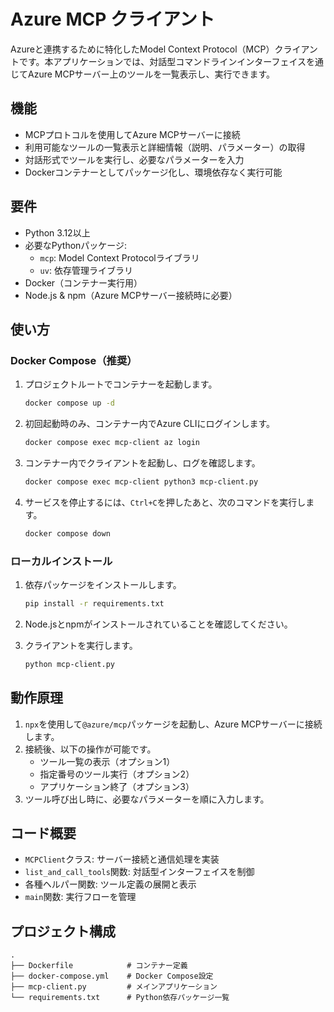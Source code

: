 # Azure MCP クライアント

Azureと連携するために特化したModel Context Protocol（MCP）クライアントです。本アプリケーションでは、対話型コマンドラインインターフェイスを通じてAzure MCPサーバー上のツールを一覧表示し、実行できます。

## 機能

- MCPプロトコルを使用してAzure MCPサーバーに接続
- 利用可能なツールの一覧表示と詳細情報（説明、パラメーター）の取得
- 対話形式でツールを実行し、必要なパラメーターを入力
- Dockerコンテナーとしてパッケージ化し、環境依存なく実行可能

## 要件

- Python 3.12以上
- 必要なPythonパッケージ:
  - `mcp`: Model Context Protocolライブラリ
  - `uv`: 依存管理ライブラリ
- Docker（コンテナー実行用）
- Node.js & npm（Azure MCPサーバー接続時に必要）

## 使い方

### Docker Compose（推奨）

1. プロジェクトルートでコンテナーを起動します。

   ```bash
   docker compose up -d
   ```

2. 初回起動時のみ、コンテナー内でAzure CLIにログインします。

   ```bash
   docker compose exec mcp-client az login
   ```

3. コンテナー内でクライアントを起動し、ログを確認します。

   ```bash
   docker compose exec mcp-client python3 mcp-client.py
   ```

4. サービスを停止するには、`Ctrl+C`を押したあと、次のコマンドを実行します。

   ```bash
   docker compose down
   ```

### ローカルインストール

1. 依存パッケージをインストールします。

   ```bash
   pip install -r requirements.txt
   ```

2. Node.jsとnpmがインストールされていることを確認してください。

3. クライアントを実行します。

   ```bash
   python mcp-client.py
   ```

## 動作原理

1. `npx`を使用して`@azure/mcp`パッケージを起動し、Azure MCPサーバーに接続します。
2. 接続後、以下の操作が可能です。
   - ツール一覧の表示（オプション1）
   - 指定番号のツール実行（オプション2）
   - アプリケーション終了（オプション3）
3. ツール呼び出し時に、必要なパラメーターを順に入力します。

## コード概要

- `MCPClient`クラス: サーバー接続と通信処理を実装
- `list_and_call_tools`関数: 対話型インターフェイスを制御
- 各種ヘルパー関数: ツール定義の展開と表示
- `main`関数: 実行フローを管理

## プロジェクト構成

```plaintext
.
├── Dockerfile            # コンテナー定義
├── docker-compose.yml    # Docker Compose設定
├── mcp-client.py         # メインアプリケーション
└── requirements.txt      # Python依存パッケージ一覧
```